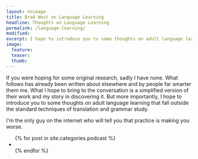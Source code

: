 ```yaml
---
layout: noimage
title: Brad West on Language Learning
headline: Thoughts on Language Learning
permalink: /language-learning/
modified:
excerpt: I hope to introduce you to some thoughts on adult language learning that fall outside the standard techniques of translation and grammar study.
image:
  feature:
  teaser:
  thumb:
---
```


If you were hoping for some original research, sadly I have none. What follows has already been written about elsewhere and by people far smarter them me. What I hope to bring to the conversation is a simplified version of their work and my story in discovering it. But more importantly, I hope to introduce you to some thoughts on adult language learning that fall outside the standard techniques of translation and grammar study.

I'm the only guy on the internet who will tell you that practice is making you worse.

<div class="archive-wrap">
  <ul class="th-grid">{% for post in site.categories.podcast %}
    <li><a href="{{ post.url }}"><img src="/images/{{ post.image.thumb }}" alt=""></a></li>{% endfor %}
  </ul>
</div>